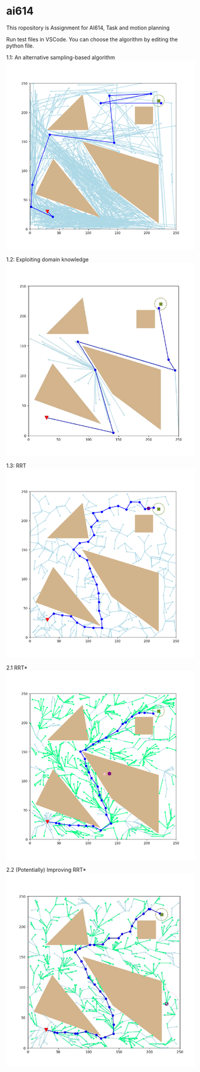 # ai614
This ropository is Assignment for AI614, Task and motion planning

Run test files in VSCode.
You can choose the algorithm by editing the python file.

1.1: An alternative sampling-based algorithm
  <img src="Images/1-1(1).png">


1.2: Exploiting domain knowledge
  <img src="Images/1-2(1).png">


1.3: RRT
  <img src="Images/1-3(1).png">


2.1 RRT*
  <img src="Images/2-1(1).png">


2.2 (Potentially) Improving RRT*
  <img src="Images/2-2(1).png">
